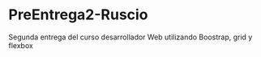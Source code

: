 # PreEntrega2-Ruscio
Segunda entrega del curso desarrollador Web utilizando Boostrap, grid y flexbox
